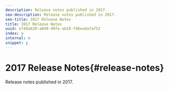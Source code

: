 ```yaml
---
description: Release notes published in 2017.
seo-description: Release notes published in 2017.
seo-title: 2017 Release Notes
title: 2017 Release Notes
uuid: e748a620-a049-49fe-ab18-fd6eada7af52
index: y
internal: n
snippet: y
---
```


# 2017 Release Notes{#release-notes}

Release notes published in 2017.

